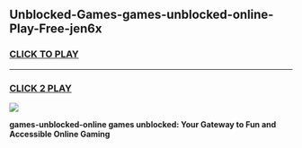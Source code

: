 
## Unblocked-Games-games-unblocked-online-Play-Free-jen6x
<h3>
<a href="https://premium76.site?title=games-unblocked-online&ref=21A">CLICK TO PLAY</a></h3>
<hr>

<h3>
<a href="https://premium76.site?title=games-unblocked-online&ref=21A">CLICK 2 PLAY</a>
  
</h3>

<a href="https://premium76.site?title=games-unblocked-online&ref=21A"><img src="https://clearcache.store/games.png"></a>


**games-unblocked-online games unblocked: Your Gateway to Fun and Accessible Online Gaming**
